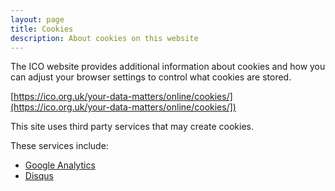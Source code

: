 ```yaml
---
layout: page
title: Cookies
description: About cookies on this website
---
```


The ICO website provides additional information about cookies and how you can adjust your browser settings to control what cookies are stored.

[https://ico.org.uk/your-data-matters/online/cookies/](https://ico.org.uk/your-data-matters/online/cookies/])

This site uses third party services that may create cookies.

These services include:

- [Google Analytics](https://developers.google.com/analytics/devguides/collection/analyticsjs/cookie-usage)
- [Disqus](https://help.disqus.com/user-profile/use-of-cookies)
